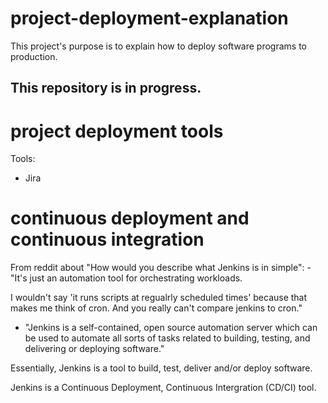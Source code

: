 # project-deployment-explanation
This project's purpose is to explain how to deploy software programs to production.

## This repository is in progress.

# project deployment tools
Tools:
- Jira

# continuous deployment and continuous integration

From reddit about "How would you describe what Jenkins is in simple":
-"It's just an automation tool for orchestrating workloads.

I wouldn't say 'it runs scripts at regualrly scheduled times' because that makes me think of cron. And you really can't compare jenkins to cron."

- "Jenkins is a self-contained, open source automation server which can be used to automate all sorts of tasks related to building, testing, and delivering or deploying software." 

Essentially, Jenkins is a tool to build, test, deliver and/or deploy software.

Jenkins is a Continuous Deployment, Continuous Intergration (CD/CI) tool.
